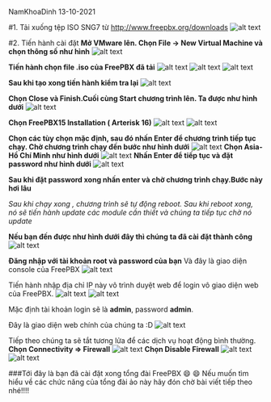 
NamKhoaDinh 13-10-2021

#1.	Tải xuống tệp ISO SNG7 từ  http://www.freepbx.org/downloads
![alt text](https://s3-ap-southeast-1.amazonaws.com/kipalog.com/1bw8wf3kup_image.png)

#2.	Tiến hành cài đặt
**Mở VMware lên. Chọn File -> New Virtual Machine và chọn thông số như hình**
![alt text](https://s3-ap-southeast-1.amazonaws.com/kipalog.com/3ijyx44i7j_image.png)

**Tiến hành chọn file .iso của FreePBX đã tải**
![alt text](https://s3-ap-southeast-1.amazonaws.com/kipalog.com/rp5hwyvnst_image.png)
![alt text](https://s3-ap-southeast-1.amazonaws.com/kipalog.com/ein9z5hubb_image.png)
![alt text](https://s3-ap-southeast-1.amazonaws.com/kipalog.com/vklf725nrv_image.png)

**Sau khi tạo xong tiến hành kiểm tra lại**
![alt text](https://s3-ap-southeast-1.amazonaws.com/kipalog.com/d2qkt6ud9b_image.png)

**Chọn Close và Finish.Cuối cùng Start chương trình lên. Ta được như hình dưới**
![alt text](https://s3-ap-southeast-1.amazonaws.com/kipalog.com/dbaj5t9mp5_image.png)

**Chọn FreePBX15 Installation ( Arterisk 16)**
![alt text](https://s3-ap-southeast-1.amazonaws.com/kipalog.com/bsqs4ntlsb_image.png)
![alt text](https://s3-ap-southeast-1.amazonaws.com/kipalog.com/zozej65bvw_image.png)

**Chọn các tùy chọn mặc định, sau đó nhấn Enter để chương trình tiếp tục chạy. Chờ chương trình chạy đến bước như hình dưới**
![alt text](https://s3-ap-southeast-1.amazonaws.com/kipalog.com/8g6f6ob752_image.png)
**Chọn Asia-Hồ Chí Minh như hình dưới**
![alt text](https://s3-ap-southeast-1.amazonaws.com/kipalog.com/2j6q76b8f1_image.png)
**Nhấn Enter để tiếp tục và đặt password như hình dưới**
![alt text](https://s3-ap-southeast-1.amazonaws.com/kipalog.com/g5q7nrtxna_image.png)

**Sau khi đặt password xong nhấn enter và chờ chương trình chạy.Bước này hơi lâu**

*Sau khi chạy xong , chương trình sẽ tự động reboot. Sau khi reboot xong, nó sẽ tiến hành update các module cần thiết và chúng ta tiếp tục chờ nó update*

**Nếu bạn đến được như hình dưới đây thì chúng ta đã cài đặt thành công**
![alt text](https://s3-ap-southeast-1.amazonaws.com/kipalog.com/uti65i4zb8_image.png)

**Đăng nhập với tài khoản root và password của bạn**
Và đây là giao diện console của FreePBX
![alt text](https://s3-ap-southeast-1.amazonaws.com/kipalog.com/mzvpsxd3tf_image.png)

Tiến hành nhập địa chỉ IP này vô trình duyệt web để login vô giao diện web của FreePBX.
![alt text](https://s3-ap-southeast-1.amazonaws.com/kipalog.com/ubc1ucruyk_image.png)
![alt text](https://s3-ap-southeast-1.amazonaws.com/kipalog.com/9wo8jv173z_image.png)

Mặc định tài khoản login sẽ là **admin**, password **admin**.

Đây là giao diện web chính của chúng ta :D 
![alt text](https://s3-ap-southeast-1.amazonaws.com/kipalog.com/e2czsum06b_image.png)

Tiếp theo chúng ta sẽ tắt tương lửa để các dịch vụ hoạt động bình thường.
**Chọn Connectivity => Firewall**
![alt text](https://s3-ap-southeast-1.amazonaws.com/kipalog.com/ddjddv9gv0_image.png)
**Chọn Disable Firewall**
![alt text](https://s3-ap-southeast-1.amazonaws.com/kipalog.com/h47mlivgx0_image.png)
![alt text](https://s3-ap-southeast-1.amazonaws.com/kipalog.com/bwbc16ky4m_image.png)

###Tới đây là bạn đã cài đặt xong tổng đài FreePBX 	:smile:  :smile:  Nếu muốn tìm hiểu về các chức năng của tổng đài ảo này hãy đón chờ bài viết tiếp theo nhé!!!!



